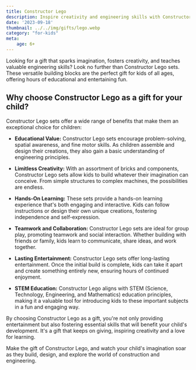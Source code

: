 ```yaml
---
title: Constructor Lego
description: Inspire creativity and engineering skills with Constructor Lego sets.
date: '2023-09-18'
thumbnail: ../../img/gifts/lego.webp
category: "for-kids"
meta:
    age: 6+
---
```

Looking for a gift that sparks imagination, fosters creativity, and teaches valuable engineering skills? Look no further than Constructor Lego sets. These versatile building blocks are the perfect gift for kids of all ages, offering hours of educational and entertaining fun.

## Why choose Constructor Lego as a gift for your child?

Constructor Lego sets offer a wide range of benefits that make them an exceptional choice for children:

- **Educational Value:** Constructor Lego sets encourage problem-solving, spatial awareness, and fine motor skills. As children assemble and design their creations, they also gain a basic understanding of engineering principles.

- **Limitless Creativity:** With an assortment of bricks and components, Constructor Lego sets allow kids to build whatever their imagination can conceive. From simple structures to complex machines, the possibilities are endless.

- **Hands-On Learning:** These sets provide a hands-on learning experience that's both engaging and interactive. Kids can follow instructions or design their own unique creations, fostering independence and self-expression.

- **Teamwork and Collaboration:** Constructor Lego sets are ideal for group play, promoting teamwork and social interaction. Whether building with friends or family, kids learn to communicate, share ideas, and work together.

- **Lasting Entertainment:** Constructor Lego sets offer long-lasting entertainment. Once the initial build is complete, kids can take it apart and create something entirely new, ensuring hours of continued enjoyment.

- **STEM Education:** Constructor Lego aligns with STEM (Science, Technology, Engineering, and Mathematics) education principles, making it a valuable tool for introducing kids to these important subjects in a fun and engaging way.

By choosing Constructor Lego as a gift, you're not only providing entertainment but also fostering essential skills that will benefit your child's development. It's a gift that keeps on giving, inspiring creativity and a love for learning.

Make the gift of Constructor Lego, and watch your child's imagination soar as they build, design, and explore the world of construction and engineering.
